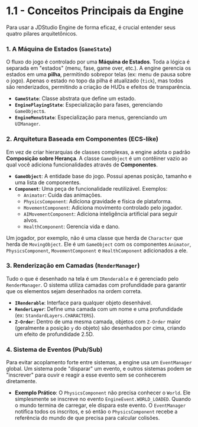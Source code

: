 # 1.1 - Conceitos Principais da Engine

Para usar a JDStudio Engine de forma eficaz, é crucial entender seus quatro pilares arquitetônicos.

### 1. A Máquina de Estados (`GameState`)

O fluxo do jogo é controlado por uma **Máquina de Estados**. Toda a lógica é separada em "estados" (menu, fase, game over, etc.). A engine gerencia os estados em uma **pilha**, permitindo sobrepor telas (ex: menu de pausa sobre o jogo). Apenas o estado no topo da pilha é atualizado (`tick`), mas todos são renderizados, permitindo a criação de HUDs e efeitos de transparência.

-   **`GameState`**: Classe abstrata que define um estado.
-   **`EnginePlayingState`**: Especialização para fases, gerenciando `GameObject`s.
-   **`EngineMenuState`**: Especialização para menus, gerenciando um `UIManager`.

### 2. Arquitetura Baseada em Componentes (ECS-like)

Em vez de criar hierarquias de classes complexas, a engine adota o padrão **Composição sobre Herança**. A classe `GameObject` é um contêiner vazio ao qual você adiciona funcionalidades através de **Componentes**.

-   **`GameObject`**: A entidade base do jogo. Possui apenas posição, tamanho e uma lista de componentes.
-   **`Component`**: Uma peça de funcionalidade reutilizável. Exemplos:
    -   `Animator`: Cuida das animações.
    -   `PhysicsComponent`: Adiciona gravidade e física de plataforma.
    -   `MovementComponent`: Adiciona movimento controlado pelo jogador.
    -   `AIMovementComponent`: Adiciona inteligência artificial para seguir alvos.
    -   `HealthComponent`: Gerencia vida e dano.

Um jogador, por exemplo, não é uma classe que herda de `Character` que herda de `MovingObject`. Ele é um `GameObject` com os componentes `Animator`, `PhysicsComponent`, `MovementComponent` e `HealthComponent` adicionados a ele.

### 3. Renderização em Camadas (`RenderManager`)

Tudo o que é desenhado na tela é um `IRenderable` e é gerenciado pelo `RenderManager`. O sistema utiliza camadas com profundidade para garantir que os elementos sejam desenhados na ordem correta.

-   **`IRenderable`**: Interface para qualquer objeto desenhável.
-   **`RenderLayer`**: Define uma camada com um nome e uma profundidade (ex: `StandardLayers.CHARACTERS`).
-   **`Z-Order`**: Dentro de uma mesma camada, objetos com `Z-Order` maior (geralmente a posição `y` do objeto) são desenhados por cima, criando um efeito de profundidade 2.5D.

### 4. Sistema de Eventos (Pub/Sub)

Para evitar acoplamento forte entre sistemas, a engine usa um `EventManager` global. Um sistema pode "disparar" um evento, e outros sistemas podem se "inscrever" para ouvir e reagir a esse evento sem se conhecerem diretamente.

-   **Exemplo Prático**: O `PhysicsComponent` não precisa conhecer o `World`. Ele simplesmente se inscreve no evento `EngineEvent.WORLD_LOADED`. Quando o mundo termina de carregar, ele dispara este evento. O `EventManager` notifica todos os inscritos, e só então o `PhysicsComponent` recebe a referência do mundo de que precisa para calcular colisões.